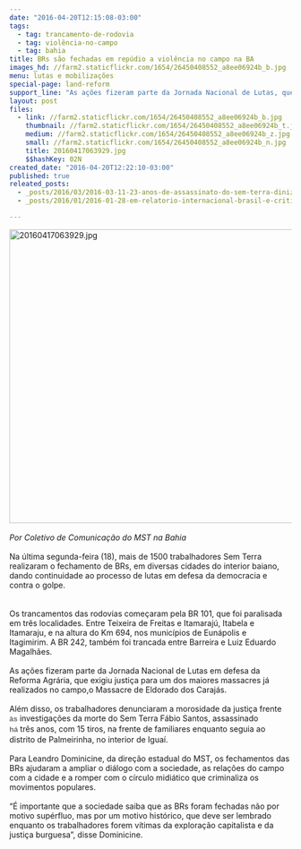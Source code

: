 ```yaml
---
date: "2016-04-20T12:15:08-03:00"
tags:
  - tag: trancamento-de-rodovia
  - tag: violência-no-campo
  - tag: bahia
title: BRs são fechadas em repúdio a violência no campo na BA
images_hd: //farm2.staticflickr.com/1654/26450408552_a8ee06924b_b.jpg
menu: lutas e mobilizações
special-page: land-reform
support_line: "As ações fizeram parte da Jornada Nacional de Lutas, que exigiu justiça para um dos maiores massacres já realizados no campo,o Massacre de Eldorado dos Carajás"
layout: post
files:
  - link: //farm2.staticflickr.com/1654/26450408552_a8ee06924b_b.jpg
    thumbnail: //farm2.staticflickr.com/1654/26450408552_a8ee06924b_t.jpg
    medium: //farm2.staticflickr.com/1654/26450408552_a8ee06924b_z.jpg
    small: //farm2.staticflickr.com/1654/26450408552_a8ee06924b_n.jpg
    title: 20160417063929.jpg
    $$hashKey: 02N
created_date: "2016-04-20T12:22:10-03:00"
published: true
releated_posts:
  - _posts/2016/03/2016-03-11-23-anos-de-assassinato-do-sem-terra-diniz-bento-da-silva-o-teixeirinha.md
  - _posts/2016/01/2016-01-28-em-relatorio-internacional-brasil-e-criticado-por-aumento-da-violencia-no-campo.md

---
```

<div>
<div>
<div id=":8n">
<div id=":8j">
<div dir="ltr">
<div><img alt="20160417063929.jpg" height="525" src="//farm2.staticflickr.com/1654/26450408552_a8ee06924b_b.jpg" width="700" /></div>

<div>&nbsp;</div>

<div><em>Por Coletivo de Comunica&ccedil;&atilde;o do MST na Bahia</em></div>

<div><br />
Na &uacute;ltima segunda-feira (18), mais de 1500 trabalhadores Sem Terra realizaram o fechamento de BRs, em diversas cidades do interior baiano, dando continuidade ao processo de lutas em defesa da democracia e contra o golpe.<br />
<br />
&nbsp;</div>

<div>
<div>Os trancamentos das rodovias come&ccedil;aram pela BR 101, que foi paralisada em tr&ecirc;s localidades. Entre&nbsp;Teixeira de Freitas e Itamaraj&uacute;, Itabela e Itamaraju, e na altura do Km 694, nos munic&iacute;pios de Eun&aacute;polis e Itagimirim.&nbsp;A BR 242, tamb&eacute;m foi trancada entre Barreira e Luiz Eduardo Magalh&atilde;es.</div>

<div><br />
As a&ccedil;&otilde;es fizeram parte da Jornada Nacional de Lutas em defesa da Reforma Agr&aacute;ria, que&nbsp;exigiu&nbsp;justi&ccedil;a para um dos maiores massacres j&aacute; realizados no campo,o Massacre de Eldorado dos&nbsp;Caraj&aacute;s.</div>

<div>&nbsp;</div>

<div>Al&eacute;m disso, os trabalhadores&nbsp;denunciaram a morosidade da justi&ccedil;a frente <span style="font-weight: bold; color: rgb(106, 106, 106); font-family: arial, sans-serif; font-size: small; line-height: 18.2px;">&agrave;s</span>&nbsp;investiga&ccedil;&otilde;es da morte do Sem Terra F&aacute;bio Santos, assassinado <span style="font-weight: bold; color: rgb(106, 106, 106); font-family: arial, sans-serif; font-size: small; line-height: 18.2px;">h&aacute;</span>&nbsp;tr&ecirc;s&nbsp;anos, com 15 tiros, na frente de familiares enquanto seguia ao distrito de Palmeirinha, no interior de Igua&iacute;.</div>

<div><br />
Para Leandro Dominicine, da dire&ccedil;&atilde;o estadual do MST, os fechamentos das BRs ajudaram a ampliar o di&aacute;logo com a sociedade, as rela&ccedil;&otilde;es do campo com a cidade e a romper com o c&iacute;rculo midi&aacute;tico que criminaliza os movimentos populares.</div>

<div><br />
&ldquo;&Eacute; importante que a sociedade saiba que as BRs foram fechadas n&atilde;o por motivo sup&eacute;rfluo, mas por um motivo hist&oacute;rico, que deve ser lembrado enquanto os trabalhadores forem v&iacute;timas da explora&ccedil;&atilde;o capitalista e da justi&ccedil;a burguesa&rdquo;, disse Dominicine.</div>

<div>&nbsp;</div>
</div>
</div>
</div>
</div>

<div id=":4r">
<div>&nbsp;</div>

<div>&nbsp;</div>

<div id=":5g">&nbsp;</div>

<div id=":4p">
<div>&nbsp;</div>
</div>
</div>

<div>&nbsp;</div>
</div>

<div>&nbsp;</div>
</div>

<div>
<div>
<div>&nbsp;</div>
</div>
</div>
